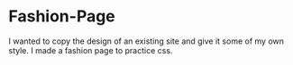 # Fashion-Page
I wanted to copy the design of an existing site and give it some of my own style. I made a fashion page to practice css.
